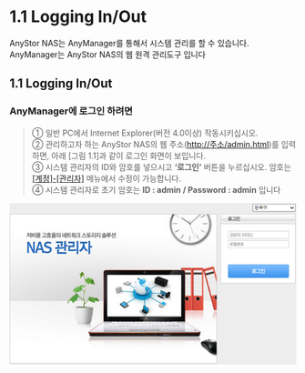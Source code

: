 # 1.1  Logging In/Out

AnyStor NAS는 AnyManager를 통해서 시스템 관리를 할 수 있습니다.  
AnyManager는 AnyStor NAS의 웹 원격 관리도구 입니다

## 1.1 Logging In/Out

### AnyManager에 로그인 하려면

> ① 일반 PC에서 Internet Explorer\(버전 4.0이상\) 작동시키십시오.  
> ② 관리하고자 하는 AnyStor NAS의 웹 주소\([http://주소/admin.html](http://주소/admin.html)\)를 입력하면, 아래 \[그림 1.1\]과 같이 로그인 화면이 보입니다.  
> ③ 시스템 관리자의 ID와 암호를 넣으시고 **‘로그인’** 버튼을 누르십시오. 암호는 [\[계정\]-\[관리자\]](../intro/admin.md) 메뉴에서 수정이 가능합니다.  
> ④ 시스템 관리자로 초기 암호는 **ID : admin / Password : admin** 입니다

![ \[ &#xADF8;&#xB9BC; 1.1 AnyManager &#xCD08;&#xAE30; &#xD654;&#xBA74;\]](../.gitbook/assets/login%20%281%29.png)


